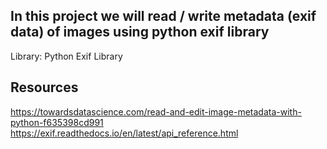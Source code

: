 ## In this project we will read / write metadata (exif data) of images using python exif library
Library: Python Exif Library


## Resources

https://towardsdatascience.com/read-and-edit-image-metadata-with-python-f635398cd991
https://exif.readthedocs.io/en/latest/api_reference.html

